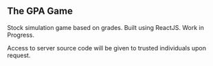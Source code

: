 ## The GPA Game
Stock simulation game based on grades. Built using ReactJS. Work in Progress.

Access to server source code will be given to trusted individuals upon request.
